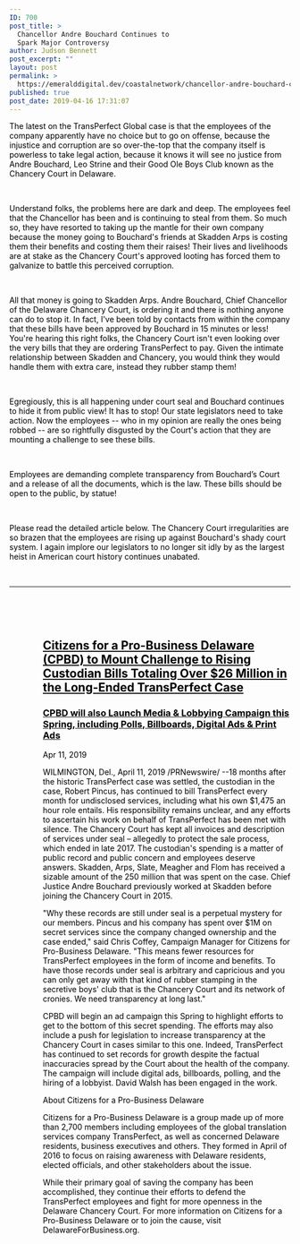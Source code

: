 ```yaml
---
ID: 700
post_title: >
  Chancellor Andre Bouchard Continues to
  Spark Major Controversy
author: Judson Bennett
post_excerpt: ""
layout: post
permalink: >
  https://emeralddigital.dev/coastalnetwork/chancellor-andre-bouchard-continues-to-spark-major-controversy/
published: true
post_date: 2019-04-16 17:31:07
---
```

<span style="color:#000000;">The latest on the TransPerfect Global case is that the employees of the company apparently have no choice but to go on offense, because the injustice and corruption are so over-the-top that the company itself is powerless to take legal action, because it knows it will see no justice from Andre Bouchard, Leo Strine and their Good Ole Boys Club known as the Chancery Court in Delaware.</span>

&nbsp;

<span style="color:#000000;">Understand folks, the problems here are dark and deep. The employees feel that the Chancellor has been and is continuing to steal from them. So much so, they have resorted to taking up the mantle for their own company because the money going to Bouchard's friends at Skadden Arps is costing them their benefits and costing them their raises! Their lives and livelihoods are at stake as the Chancery Court's approved looting has forced them to galvanize to battle this perceived corruption.</span>

&nbsp;

<span style="color:#000000;">All that money is going to Skadden Arps. Andre Bouchard, Chief Chancellor of the Delaware Chancery Court, is ordering it and there is nothing anyone can do to stop it. In fact, I've been told by contacts from within the company that these bills have been approved by Bouchard in 15 minutes or less! You're hearing this right folks, the Chancery Court isn't even looking over the very bills that they are ordering TransPerfect to pay. Given the intimate relationship between Skadden and Chancery, you would think they would handle them with extra care, instead they rubber stamp them!</span>

&nbsp;

<span style="color:#000000;">Egregiously, this is all happening under court seal and Bouchard continues to hide it from public view! It has to stop! Our state legislators need to take action. Now the employees -- who in my opinion are really the ones being robbed -- are so rightfully disgusted by the Court's action that they are mounting a challenge to see these bills.</span>

&nbsp;

<span style="color:#000000;">Employees are demanding complete transparency from Bouchard’s Court and a release of all the documents, which is the law. These bills should be open to the public, by statue!</span>

&nbsp;

<span style="color:#000000;">Please read the detailed article below. The Chancery Court irregularities are so brazen that the employees are rising up against Bouchard's shady court system. I again implore our legislators to no longer sit idly by as the largest heist in American court history continues unabated.</span>

&nbsp;

<hr>

&nbsp;

&nbsp;
<h2 style="padding-left:60px;"><a href="https://www.prnewswire.com/news-releases/citizens-for-a-pro-business-delaware-cpbd-to-mount-challenge-to-rising-custodian-bills-totaling-over-26-million-in-the-long-ended-transperfect-case-300830788.html?tc=eml_cleartime" target="_blank" rel="noopener noreferrer"><span style="color:#000000;">Citizens for a Pro-Business Delaware (CPBD) to Mount Challenge to Rising Custodian Bills Totaling Over $26 Million in the Long-Ended TransPerfect Case</span></a></h2>
<p style="padding-left:60px;"></p>

<h3 style="padding-left:60px;"><a href="https://www.prnewswire.com/news-releases/citizens-for-a-pro-business-delaware-cpbd-to-mount-challenge-to-rising-custodian-bills-totaling-over-26-million-in-the-long-ended-transperfect-case-300830788.html?tc=eml_cleartime" target="_blank" rel="noopener noreferrer"><span style="color:#000000;">CPBD will also Launch Media &amp; Lobbying Campaign this Spring, including Polls, Billboards, Digital Ads &amp; Print Ads</span></a></h3>
<p style="padding-left:60px;"></p>
<p style="padding-left:60px;"><span style="color:#000000;">Apr 11, 2019</span></p>
<p style="padding-left:60px;"><span style="color:#000000;">WILMINGTON, Del., April 11, 2019 /PRNewswire/ --18 months after the historic TransPerfect case was settled, the custodian in the case, Robert Pincus, has continued to bill TransPerfect every month for undisclosed services, including what his own $1,475 an hour role entails. His responsibility remains unclear, and any efforts to ascertain his work on behalf of TransPerfect has been met with silence. The Chancery Court has kept all invoices and description of services under seal – allegedly to protect the sale process, which ended in late 2017. The custodian's spending is a matter of public record and public concern and employees deserve answers. Skadden, Arps, Slate, Meagher and Flom has received a sizable amount of the 250 million that was spent on the case. Chief Justice Andre Bouchard previously worked at Skadden before joining the Chancery Court in 2015.</span></p>
<p style="padding-left:60px;"></p>
<p style="padding-left:60px;"><span style="color:#000000;">"Why these records are still under seal is a perpetual mystery for our members. Pincus and his company has spent over $1M on secret services since the company changed ownership and the case ended," said Chris Coffey, Campaign Manager for Citizens for Pro-Business Delaware. "This means fewer resources for TransPerfect employees in the form of income and benefits. To have those records under seal is arbitrary and capricious and you can only get away with that kind of rubber stamping in the secretive boys' club that is the Chancery Court and its network of cronies. We need transparency at long last."</span></p>
<p style="padding-left:60px;"><span style="color:#000000;">CPBD will begin an ad campaign this Spring to highlight efforts to get to the bottom of this secret spending. The efforts may also include a push for legislation to increase transparency at the Chancery Court in cases similar to this one. Indeed, TransPerfect has continued to set records for growth despite the factual inaccuracies spread by the Court about the health of the company. The campaign will include digital ads, billboards, polling, and the hiring of a lobbyist. David Walsh has been engaged in the work.</span></p>
<p style="padding-left:60px;"></p>
<p style="padding-left:60px;"><span style="color:#000000;">About Citizens for a Pro-Business Delaware</span></p>
<p style="padding-left:60px;"></p>
<p style="padding-left:60px;"><span style="color:#000000;">Citizens for a Pro-Business Delaware is a group made up of more than 2,700 members including employees of the global translation services company TransPerfect, as well as concerned Delaware residents, business executives and others. They formed in April of 2016 to focus on raising awareness with Delaware residents, elected officials, and other stakeholders about the issue.</span></p>
<p style="padding-left:60px;"></p>
<p style="padding-left:60px;"><span style="color:#000000;">While their primary goal of saving the company has been accomplished, they continue their efforts to defend the TransPerfect employees and fight for more openness in the Delaware Chancery Court. For more information on Citizens for a Pro-Business Delaware or to join the cause, visit DelawareForBusiness.org.</span></p>
<p style="padding-left:60px;"></p>
<p style="padding-left:60px;"></p>